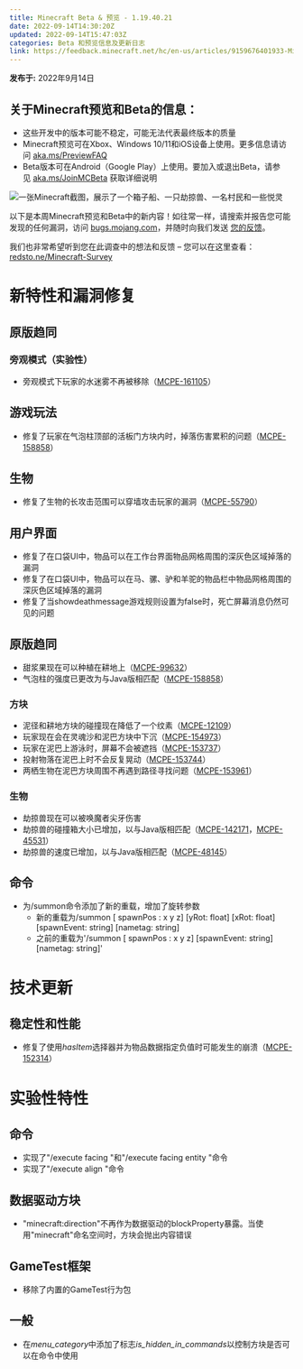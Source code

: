 ```yaml
---
title: Minecraft Beta & 预览 - 1.19.40.21
date: 2022-09-14T14:30:20Z
updated: 2022-09-14T15:47:03Z
categories: Beta 和预览信息及更新日志
link: https://feedback.minecraft.net/hc/en-us/articles/9159676401933-Minecraft-Beta-Preview-1-19-40-21
---
```


**发布于:** 2022年9月14日

## **关于Minecraft预览和Beta的信息：**

- 这些开发中的版本可能不稳定，可能无法代表最终版本的质量
- Minecraft预览可在Xbox、Windows 10/11和iOS设备上使用。更多信息请访问 [aka.ms/PreviewFAQ](http://aka.ms/PreviewFAQ)
- Beta版本可在Android（Google Play）上使用。要加入或退出Beta，请参见 [aka.ms/JoinMCBeta](https://aka.ms/JoinMCBeta) 获取详细说明

![一张Minecraft截图，展示了一个箱子船、一只劫掠兽、一名村民和一些悦灵](https://feedback.minecraft.net/hc/article_attachments/9159295764621/R19U4_2_16x9.jpg)

以下是本周Minecraft预览和Beta中的新内容！如往常一样，请搜索并报告您可能发现的任何漏洞，访问 [bugs.mojang.com](https://bugs.mojang.com/)，并随时向我们发送 [您的反馈](https://aka.ms/MinecraftBetaFeedback)。

我们也非常希望听到您在此调查中的想法和反馈 – 您可以在这里查看：[redsto.ne/Minecraft-Survey](https://redsto.ne/Minecraft-Survey)

# **新特性和漏洞修复**

## **原版趋同**

### **旁观模式（实验性）**

- 旁观模式下玩家的水迷雾不再被移除（[MCPE-161105](https://bugs.mojang.com/browse/MCPE-161105)）

## **游戏玩法**

- 修复了玩家在气泡柱顶部的活板门方块内时，掉落伤害累积的问题（[MCPE-158858](https://bugs.mojang.com/browse/MCPE-158858)）

## **生物**

- 修复了生物的长攻击范围可以穿墙攻击玩家的漏洞（[MCPE-55790](https://bugs.mojang.com/browse/MCPE-55790)）

## **用户界面**

- 修复了在口袋UI中，物品可以在工作台界面物品网格周围的深灰色区域掉落的漏洞
- 修复了在口袋UI中，物品可以在马、骡、驴和羊驼的物品栏中物品网格周围的深灰色区域掉落的漏洞
- 修复了当showdeathmessage游戏规则设置为false时，死亡屏幕消息仍然可见的问题

## **原版趋同**

- 甜浆果现在可以种植在耕地上（[MCPE-99632](https://bugs.mojang.com/browse/MCPE-99632)）
- 气泡柱的强度已更改为与Java版相匹配（[MCPE-158858](https://bugs.mojang.com/browse/MCPE-158858)）

### **方块**

- 泥径和耕地方块的碰撞现在降低了一个纹素（[MCPE-12109](https://bugs.mojang.com/browse/MCPE-12109)）
- 玩家现在会在灵魂沙和泥巴方块中下沉（[MCPE-154973](https://bugs.mojang.com/browse/MCPE-154973)）
- 玩家在泥巴上游泳时，屏幕不会被遮挡（[MCPE-153737](https://bugs.mojang.com/browse/MCPE-153737)）
- 投射物落在泥巴上时不会反复晃动（[MCPE-153744](https://bugs.mojang.com/browse/MCPE-153744)）
- 两栖生物在泥巴方块周围不再遇到路径寻找问题（[MCPE-153961](https://bugs.mojang.com/browse/MCPE-153961)）

### **生物**

- 劫掠兽现在可以被唤魔者尖牙伤害
- 劫掠兽的碰撞箱大小已增加，以与Java版相匹配（[MCPE-142171](https://bugs.mojang.com/browse/MCPE-142171)，[MCPE-45531](https://bugs.mojang.com/browse/MCPE-45531)）
- 劫掠兽的速度已增加，以与Java版相匹配（[MCPE-48145](https://bugs.mojang.com/browse/MCPE-48145)）

## **命令**

- 为/summon命令添加了新的重载，增加了旋转参数
  - 新的重载为/summon \[ spawnPos : x y z\] \[yRot: float\] \[xRot: float\] \[spawnEvent: string\] \[nametag: string\]
  - 之前的重载为'/summon \[ spawnPos : x y z\] \[spawnEvent: string\] \[nametag: string\]'

# **技术更新**

## **稳定性和性能**

- 修复了使用*hasItem*选择器并为物品数据指定负值时可能发生的崩溃（[MCPE-152314](https://bugs.mojang.com/browse/MCPE-152314)）

# **实验性特性**

## **命令**

- 实现了"/execute facing "和"/execute facing entity "命令
- 实现了"/execute align "命令

## **数据驱动方块**

- "minecraft:direction"不再作为数据驱动的blockProperty暴露。当使用"minecraft"命名空间时，方块会抛出内容错误

## **GameTest框架**

- 移除了内置的GameTest行为包

## **一般**

- 在*menu_category*中添加了标志*is_hidden_in_commands*以控制方块是否可以在命令中使用
